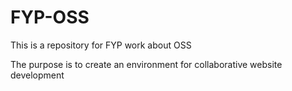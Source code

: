 # FYP-OSS
This is a repository for FYP work about OSS

The purpose is to create an environment for collaborative website development
